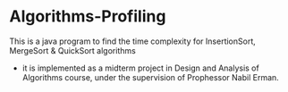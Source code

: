 # Algorithms-Profiling
This is a java program to find the time complexity for InsertionSort, MergeSort & QuickSort algorithms
- it is implemented as a midterm project in Design and Analysis of Algorithms course, under the supervision of Prophessor Nabil Erman. 
